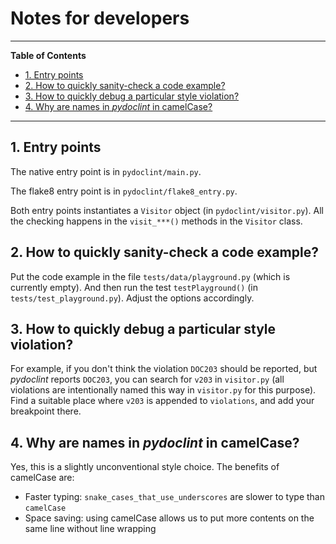 # Notes for developers

<!--TOC-->

______________________________________________________________________

**Table of Contents**

- [1. Entry points](#1-entry-points)
- [2. How to quickly sanity-check a code example?](#2-how-to-quickly-sanity-check-a-code-example)
- [3. How to quickly debug a particular style violation?](#3-how-to-quickly-debug-a-particular-style-violation)
- [4. Why are names in _pydoclint_ in camelCase?](#4-why-are-names-in-pydoclint-in-camelcase)

______________________________________________________________________

<!--TOC-->

## 1. Entry points

The native entry point is in `pydoclint/main.py`.

The flake8 entry point is in `pydoclint/flake8_entry.py`.

Both entry points instantiates a `Visitor` object (in `pydoclint/visitor.py`).
All the checking happens in the `visit_***()` methods in the `Visitor` class.

## 2. How to quickly sanity-check a code example?

Put the code example in the file `tests/data/playground.py` (which is currently
empty). And then run the test `testPlayground()` (in
`tests/test_playground.py`). Adjust the options accordingly.

## 3. How to quickly debug a particular style violation?

For example, if you don't think the violation `DOC203` should be reported, but
_pydoclint_ reports `DOC203`, you can search for `v203` in `visitor.py` (all
violations are intentionally named this way in `visitor.py` for this purpose).
Find a suitable place where `v203` is appended to `violations`, and add your
breakpoint there.

## 4. Why are names in _pydoclint_ in camelCase?

Yes, this is a slightly unconventional style choice. The benefits of camelCase
are:

- Faster typing: `snake_cases_that_use_underscores` are slower to type than
  `camelCase`
- Space saving: using camelCase allows us to put more contents on the same line
  without line wrapping
